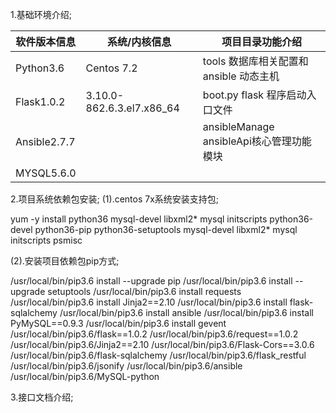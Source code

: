 

1.基础环境介绍;

   软件版本信息  |系统/内核信息 |项目目录功能介绍
  -|-|-
  Python3.6     |Centos 7.2 | tools 数据库相关配置和ansible 动态主机
  Flask1.0.2    |3.10.0-862.6.3.el7.x86_64  |boot.py flask 程序启动入口文件
  Ansible2.7.7  |           | ansibleManage ansibleApi核心管理功能模块
  MYSQL5.6.0    |           |    


2.项目系统依赖包安装;
  (1).centos 7x系统安装支持包;  
  
   yum -y install python36 mysql-devel libxml2* mysql initscripts python36-devel python36-pip python36-setuptools mysql-devel libxml2*      mysql initscripts psmisc  
   
   
   (2).安装项目依赖包pip方式;  
   
   /usr/local/bin/pip3.6 install --upgrade pip
   /usr/local/bin/pip3.6 install --upgrade setuptools
   /usr/local/bin/pip3.6 install requests
   /usr/local/bin/pip3.6 install Jinja2==2.10
   /usr/local/bin/pip3.6 install flask-sqlalchemy
   /usr/local/bin/pip3.6 install ansible
   /usr/local/bin/pip3.6 install PyMySQL==0.9.3
   /usr/local/bin/pip3.6 install gevent
   /usr/local/bin/pip3.6/flask==1.0.2
    /usr/local/bin/pip3.6/request==1.0.2
    /usr/local/bin/pip3.6/Jinja2==2.10
    /usr/local/bin/pip3.6/Flask-Cors==3.0.6
    /usr/local/bin/pip3.6/flask-sqlalchemy
    /usr/local/bin/pip3.6/flask_restful
    /usr/local/bin/pip3.6/jsonify
    /usr/local/bin/pip3.6/ansible
    /usr/local/bin/pip3.6/MySQL-python  
    
3.接口文档介绍;
  

